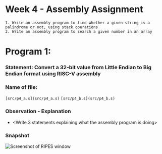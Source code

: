 # Week 4 - Assembly Assignment
	1. Write an assembly program to find whether a given string is a palindrome or not, using stack operations
	2. Write an assembly program to search a given number in an array
# Program 1:
### Statement: Convert a 32-bit value from Little Endian to Big Endian format using RISC-V assembly 

### Name of file:
`[src/p4_a.s](src/p4_a.s)`
`[src/p4_b.s](src/p4_b.s)`

### Observation - Explanation
- <Write 3 statements explaining what the assembly program is doing>

### Snapshot
![Screenshot of RIPES window](<program1.png>)

